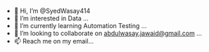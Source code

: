 - 👋 Hi, I’m @SyedWasay414
- 👀 I’m interested in Data ...
- 🌱 I’m currently learning Automation Testing ...
- 💞️ I’m looking to collaborate on abdulwasay.jawaid@gmail.com ...
- 📫 Reach me on my email...

<!---

--->
